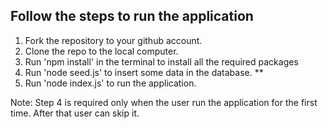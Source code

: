 ## Follow the steps to run the application ##

1. Fork the repository to your github account.
2. Clone the repo to the local computer.
3. Run 'npm install' in the terminal to install all the required packages
4. Run 'node seed.js' to insert some data in the database. **  
5. Run 'node index.js' to run the application.

Note: Step 4 is required only when the user run the application for the first time. After that user can skip it. 